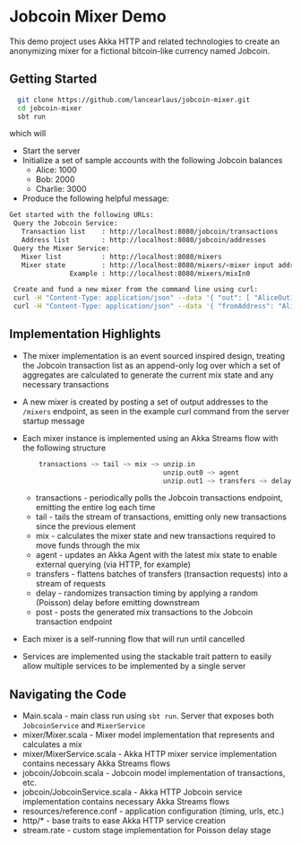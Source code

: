 # Jobcoin Mixer Demo

This demo project uses Akka HTTP and related technologies to create an anonymizing mixer for a fictional bitcoin-like currency named Jobcoin.
 
## Getting Started

```bash
  git clone https://github.com/lancearlaus/jobcoin-mixer.git
  cd jobcoin-mixer
  sbt run
```

which will
- Start the server
- Initialize a set of sample accounts with the following Jobcoin balances
    * Alice: 1000
    * Bob: 2000
    * Charlie: 3000
- Produce the following helpful message:

```bash
Get started with the following URLs:
 Query the Jobcoin Service:
   Transaction list    : http://localhost:8080/jobcoin/transactions
   Address list        : http://localhost:8080/jobcoin/addresses
 Query the Mixer Service:
   Mixer list          : http://localhost:8080/mixers
   Mixer state         : http://localhost:8080/mixers/<mixer input address>
               Example : http://localhost:8080/mixers/mixIn0

 Create and fund a new mixer from the command line using curl:
 curl -H "Content-Type: application/json" --data '{ "out": [ "AliceOut1", "AliceOut2" ] }' http://localhost:8080/mixers
 curl -H "Content-Type: application/json" --data '{ "fromAddress": "Alice", "toAddress": "mixIn0", "amount": "10" }' http://localhost:8080/jobcoin/transactions
```



## Implementation Highlights

* The mixer implementation is an event sourced inspired design, treating the Jobcoin transaction list as an append-only log over which a set of aggregates are calculated to generate the current mix state and any necessary transactions
* A new mixer is created by posting a set of output addresses to the `/mixers` endpoint, as seen in the example curl command from the server startup message
* Each mixer instance is implemented using an Akka Streams flow with the following structure

    ```scala
        transactions ~> tail ~> mix ~> unzip.in
                                       unzip.out0 ~> agent
                                       unzip.out1 ~> transfers ~> delay ~> post
    ```
    * transactions - periodically polls the Jobcoin transactions endpoint, emitting the entire log each time
    * tail - tails the stream of transactions, emitting only new transactions since the previous element
    * mix - calculates the mixer state and new transactions required to move funds through the mix
    * agent - updates an Akka Agent with the latest mix state to enable external querying (via HTTP, for example)
    * transfers - flattens batches of transfers (transaction requests) into a stream of requests
    * delay - randomizes transaction timing by applying a random (Poisson) delay before emitting downstream
    * post - posts the generated mix transactions to the Jobcoin transaction endpoint
* Each mixer is a self-running flow that will run until cancelled
* Services are implemented using the stackable trait pattern to easily allow multiple services to be implemented by a single server 

## Navigating the Code

* Main.scala - main class run using `sbt run`. Server that exposes both `JobcoinService` and `MixerService`
* mixer/Mixer.scala - Mixer model implementation that represents and calculates a mix
* mixer/MixerService.scala - Akka HTTP mixer service implementation contains necessary Akka Streams flows
* jobcoin/Jobcoin.scala - Jobcoin model implementation of transactions, etc.
* jobcoin/JobcoinService.scala - Akka HTTP Jobcoin service implementation contains necessary Akka Streams flows
* resources/reference.conf - application configuration (timing, urls, etc.)
* http/* - base traits to ease Akka HTTP service creation
* stream.rate - custom stage implementation for Poisson delay stage
